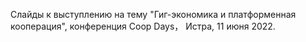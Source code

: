 Слайды к выступлению на тему "Гиг-экономика и платформенная кооперация", конференция Coop Days， Истра, 11 июня 2022.
